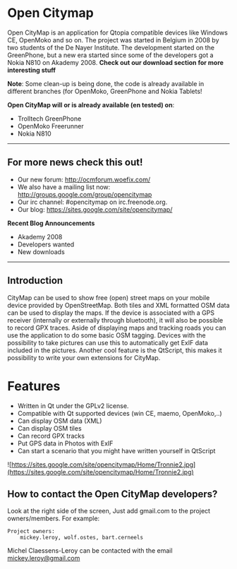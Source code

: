 # Open Citymap #
Open CityMap is an application for Qtopia compatible devices like Windows CE, OpenMoko and so on. The project was started in Belgium in 2008 by two students of the De Nayer Institute. The development started on the GreenPhone, but a new era started since some of the developers got a Nokia N810 on Akademy 2008.
**Check out our download section for more interesting stuff**

**Note**: Some clean-up is being done, the code is already available in different branches (for OpenMoko, GreenPhone and Nokia Tablets!

**Open CityMap will or is already available (en tested) on**:
  * Trolltech GreenPhone
  * OpenMoko Freerunner
  * Nokia N810

---


## For more **news** check this out! ##
  * Our new forum: http://ocmforum.woefix.com/
  * We also have a mailing list now: http://groups.google.com/group/opencitymap
  * Our irc channel: #opencitymap on irc.freenode.org.
  * Our blog: https://sites.google.com/site/opencitymap/

**Recent Blog Announcements**

  * Akademy 2008
  * Developers wanted
  * New downloads


---

## Introduction ##
CityMap can be used to show free (open) street maps on your mobile device provided by OpenStreetMap. Both tiles and XML formatted OSM data can be used to display the maps. If the device is associated with a GPS receiver (internally or externally through bluetooth), it will also be possible to record GPX traces. Aside of displaying maps and tracking roads you can use the application to do some basic OSM tagging. Devices with the possibility to take pictures can use this to automatically get ExIF data included in the pictures. Another cool feature is the QtScript, this makes it possibility to write your own extensions for CityMap.

# Features #
  * Written in Qt under the GPLv2 license.
  * Compatible with Qt supported devices (win CE, maemo, OpenMoko,..)
  * Can display OSM data (XML)
  * Can display OSM tiles
  * Can record GPX tracks
  * Put GPS data in Photos with ExIF
  * Can start a scenario that you might have written yourself in QtScript

![https://sites.google.com/site/opencitymap/Home/Tronnie2.jpg](https://sites.google.com/site/opencitymap/Home/Tronnie2.jpg)

## How to contact the Open CityMap developers? ##
Look at the right side of the screen,
Just add gmail.com to the project owners/members.
For example:
```
Project owners:
  	mickey.leroy, wolf.ostes, bart.cerneels
```
Michel Claessens-Leroy can be contacted with the email mickey.leroy@gmail.com